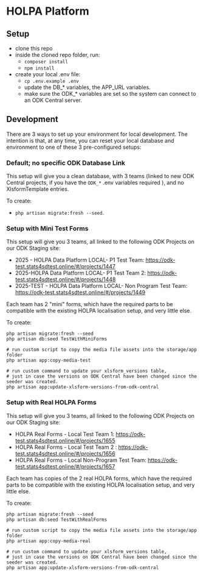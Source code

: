 # HOLPA Platform

## Setup

- clone this repo
- inside the cloned repo folder, run:
  - `composer install`
  - `npm install`
- create your local .env file:
  - `cp .env.example .env`
  - update the DB_* variables, the APP_URL variables. 
  - make sure the ODK_* variables are set so the system can connect to an ODK Central server.

## Development

There are 3 ways to set up your environment for local development. The intention is that, at any time, you can reset your local database and environment to one of these 3 pre-configured setups:

### Default; no specific ODK Database Link

This setup will give you a clean database, with 3 teams (linked to new ODK Central projects, if you have the `ODK_*` .env variables required ), and no XlsformTemplate entries. 

To create: 
- `php artisan migrate:fresh --seed`.


### Setup with Mini Test Forms

This setup will give you 3 teams, all linked to the following ODK Projects on our ODK Staging site: 

- 2025 - HOLPA Data Platform LOCAL- P1 Test Team: https://odk-test.stats4sdtest.online/#/projects/1447
- 2025-HOLPA Data Platform LOCAL- P1 Test Team 2: https://odk-test.stats4sdtest.online/#/projects/1448
- 2025-TEST - HOLPA Data Platform LOCAL- Non Program Test Team: https://odk-test.stats4sdtest.online/#/projects/1449

Each team has 2 "mini" forms, which have the required parts to be compatible with the existing HOLPA localisation setup, and very little else. 

To create:

```
php artisan migrate:fresh --seed
php artisan db:seed TestWithMiniForms

# run custom script to copy the media file assets into the storage/app folder
php artisan app:copy-media-test

# run custom command to update your xlsform_versions table, 
# just in case the versions on ODK Central have been changed since the seeder was created.
php artisan app:update-xlsform-versions-from-odk-central
```

### Setup with Real HOLPA Forms

This setup will give you 3 teams, all linked to the following ODK Projects on our ODK Staging site: 

- HOLPA Real Forms - Local Test Team 1: https://odk-test.stats4sdtest.online/#/projects/1655
- HOLPA Real Forms - Local Test Team 2 : https://odk-test.stats4sdtest.online/#/projects/1656
- HOLPA Real Forms - Local Non-Program Test Team: https://odk-test.stats4sdtest.online/#/projects/1657

Each team has copies of the 2 real HOLPA forms, which have the required parts to be compatible with the existing HOLPA localisation setup, and very little else. 

To create:

```
php artisan migrate:fresh --seed
php artisan db:seed TestWithRealForms

# run custom script to copy the media file assets into the storage/app folder
php artisan app:copy-media-real

# run custom command to update your xlsform_versions table, 
# just in case the versions on ODK Central have been changed since the seeder was created.
php artisan app:update-xlsform-versions-from-odk-central
```
